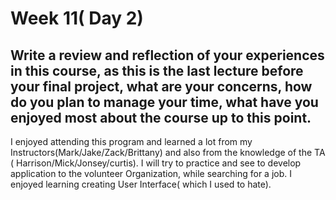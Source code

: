 # Week 11( Day 2)

## Write a review and reflection of your experiences in this course, as this is the last lecture before your final project, what are your concerns, how do you plan to manage your time, what have you enjoyed most about the course up to this point.

I enjoyed attending this program and learned a lot from my Instructors(Mark/Jake/Zack/Brittany) and also from the knowledge of the TA ( Harrison/Mick/Jonsey/curtis). I will try to practice and see to develop application to the volunteer Organization, while searching for a job. I enjoyed learning creating User Interface( which I used to hate).